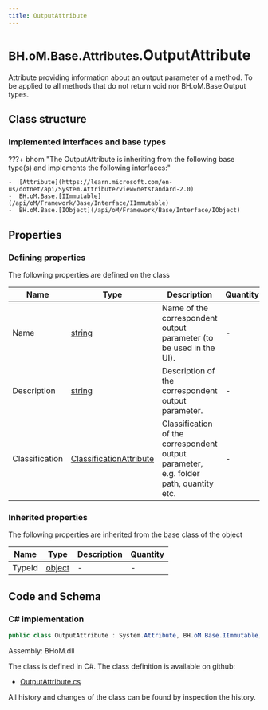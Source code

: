 ```yaml
---
title: OutputAttribute
---
```


# <small>BH.oM.Base.Attributes.</small>**OutputAttribute**

Attribute providing information about an output parameter of a method.
To be applied to all methods that do not return void nor BH.oM.Base.Output types.

## Class structure

### Implemented interfaces and base types

???+ bhom "The OutputAttribute is inheriting from the following base type(s) and implements the following interfaces:"

    -  [Attribute](https://learn.microsoft.com/en-us/dotnet/api/System.Attribute?view=netstandard-2.0)
    -  BH.oM.Base.[IImmutable](/api/oM/Framework/Base/Interface/IImmutable)
    -  BH.oM.Base.[IObject](/api/oM/Framework/Base/Interface/IObject)


## Properties



### Defining properties

The following properties are defined on the class

| Name             | Type             | Description      | Quantity         |
|------------------|------------------|------------------|------------------|
| Name | [string](https://learn.microsoft.com/en-us/dotnet/api/System.String?view=netstandard-2.0) | Name of the correspondent output parameter (to be used in the UI). | - |
| Description | [string](https://learn.microsoft.com/en-us/dotnet/api/System.String?view=netstandard-2.0) | Description of the correspondent output parameter. | - |
| Classification | [ClassificationAttribute](/api/oM/Framework/Base/Attributes/ClassificationAttribute) | Classification of the correspondent output parameter, e.g. folder path, quantity etc. | - |


### Inherited properties
The following properties are inherited from the base class of the object

| Name             | Type             | Description      | Quantity         |
|------------------|------------------|------------------|------------------|
| TypeId | [object](https://learn.microsoft.com/en-us/dotnet/api/System.Object?view=netstandard-2.0) | - | - |


## Code and Schema

### C# implementation

``` C# title="C#"
public class OutputAttribute : System.Attribute, BH.oM.Base.IImmutable, BH.oM.Base.IObject
```

Assembly: BHoM.dll

The class is defined in C#. The class definition is available on github:

- [OutputAttribute.cs](https://github.com/BHoM/BHoM/blob/develop/BHoM/Attributes\OutputAttribute.cs)

All history and changes of the class can be found by inspection the history.
